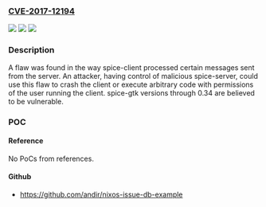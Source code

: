 ### [CVE-2017-12194](https://cve.mitre.org/cgi-bin/cvename.cgi?name=CVE-2017-12194)
![](https://img.shields.io/static/v1?label=Product&message=spice-gtk&color=blue)
![](https://img.shields.io/static/v1?label=Version&message=%3D%20through%200.34%20&color=brighgreen)
![](https://img.shields.io/static/v1?label=Vulnerability&message=CWE-121&color=brighgreen)

### Description

A flaw was found in the way spice-client processed certain messages sent from the server. An attacker, having control of malicious spice-server, could use this flaw to crash the client or execute arbitrary code with permissions of the user running the client. spice-gtk versions through 0.34 are believed to be vulnerable.

### POC

#### Reference
No PoCs from references.

#### Github
- https://github.com/andir/nixos-issue-db-example

